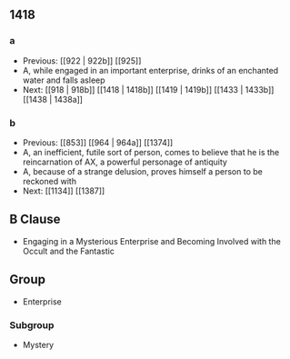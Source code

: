 ## 1418
### a
- Previous: [[922 | 922b]] [[925]] 
- A, while engaged in an important enterprise, drinks of an enchanted water and falls asleep
- Next: [[918 | 918b]] [[1418 | 1418b]] [[1419 | 1419b]] [[1433 | 1433b]] [[1438 | 1438a]] 

### b
- Previous: [[853]] [[964 | 964a]] [[1374]] 
- A, an inefficient, futile sort of person, comes to believe that he is the reincarnation of AX, a powerful personage of antiquity
- A, because of a strange delusion, proves himself a person to be reckoned with
- Next: [[1134]] [[1387]] 

## B Clause
- Engaging in a Mysterious Enterprise and Becoming Involved with the Occult and the Fantastic

## Group
- Enterprise

### Subgroup
- Mystery

